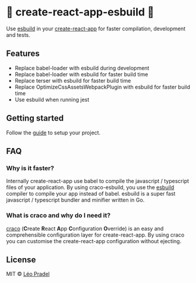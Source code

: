 # 🚀 create-react-app-esbuild 🚀

Use [esbuild](https://github.com/evanw/esbuild) in your [create-react-app](https://create-react-app.dev/) for faster compilation, development and tests.

## Features

- Replace babel-loader with esbuild during development
- Replace babel-loader with esbuild for faster build time
- Replace terser with esbuild for faster build time
- Replace OptimizeCssAssetsWebpackPlugin with esbuild for faster build time
- Use esbuild when running jest

## Getting started

Follow the [guide](https://github.com/pradel/create-react-app-esbuild/blob/main/packages/craco-esbuild/README.md) to setup your project.

## FAQ

### Why is it faster?

Internally create-react-app use babel to compile the javascript / typescript files of your application. By using craco-esbuild, you use the [esbuild](https://github.com/evanw/esbuild) compiler to compile your app instead of babel. esbuild is a super fast javascript / typescript bundler and minifier written in Go.

### What is craco and why do I need it?

[craco](https://github.com/gsoft-inc/craco) (**C**reate **R**eact **A**pp **C**onfiguration **O**verride) is an easy and comprehensible configuration layer for create-react-app. By using craco you can customise the create-react-app configuration without ejecting.

## License

MIT © [Léo Pradel](https://www.leopradel.com/)
